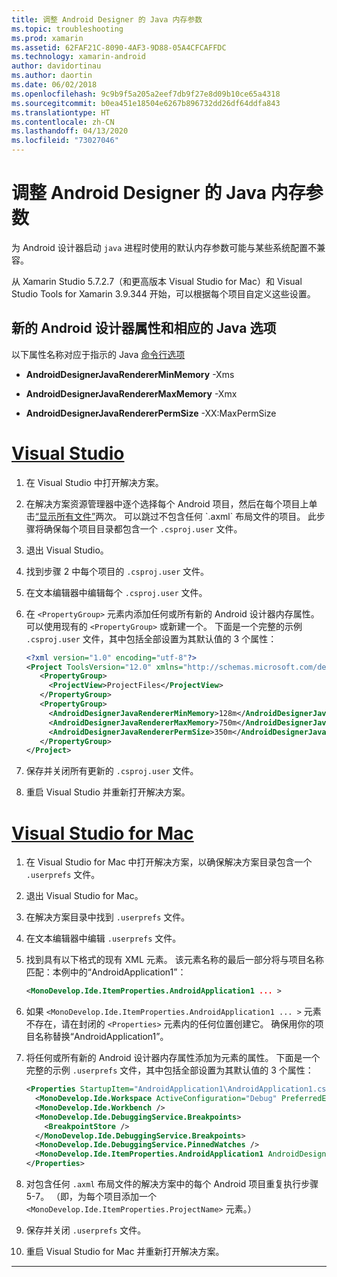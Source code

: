 ```yaml
---
title: 调整 Android Designer 的 Java 内存参数
ms.topic: troubleshooting
ms.prod: xamarin
ms.assetid: 62FAF21C-8090-4AF3-9D88-05A4CFCAFFDC
ms.technology: xamarin-android
author: davidortinau
ms.author: daortin
ms.date: 06/02/2018
ms.openlocfilehash: 9c9b9f5a205a2eef7db9f27e8d09b10ce65a4318
ms.sourcegitcommit: b0ea451e18504e6267b896732dd26df64ddfa843
ms.translationtype: HT
ms.contentlocale: zh-CN
ms.lasthandoff: 04/13/2020
ms.locfileid: "73027046"
---
```

# <a name="adjusting-java-memory-parameters-for-the-android-designer"></a>调整 Android Designer 的 Java 内存参数

为 Android 设计器启动 `java` 进程时使用的默认内存参数可能与某些系统配置不兼容。

从 Xamarin Studio 5.7.2.7（和更高版本 Visual Studio for Mac）和 Visual Studio Tools for Xamarin 3.9.344 开始，可以根据每个项目自定义这些设置。

## <a name="new-android-designer-properties-and-corresponding-java-options"></a>新的 Android 设计器属性和相应的 Java 选项

以下属性名称对应于指示的 Java [命令行选项](https://docs.oracle.com/javase/7/docs/technotes/tools/windows/java.html)

- **AndroidDesignerJavaRendererMinMemory** -Xms

- **AndroidDesignerJavaRendererMaxMemory** -Xmx

- **AndroidDesignerJavaRendererPermSize** -XX:MaxPermSize

# <a name="visual-studio"></a>[Visual Studio](#tab/windows)

1. 在 Visual Studio 中打开解决方案。

2. 在解决方案资源管理器中逐个选择每个 Android 项目，然后在每个项目上单击[“显示所有文件”](https://docs.microsoft.com/previous-versions/visualstudio/visual-studio-2008/4afxey9h(v=vs.90))两次。 可以跳过不包含任何 `.axml` 布局文件的项目。 此步骤将确保每个项目目录都包含一个 `.csproj.user` 文件。

3. 退出 Visual Studio。

4. 找到步骤 2 中每个项目的 `.csproj.user` 文件。

5. 在文本编辑器中编辑每个 `.csproj.user` 文件。

6. 在 `<PropertyGroup>` 元素内添加任何或所有新的 Android 设计器内存属性。 可以使用现有的 `<PropertyGroup>` 或新建一个。 下面是一个完整的示例 `.csproj.user` 文件，其中包括全部设置为其默认值的 3 个属性：

    ```xml
    <?xml version="1.0" encoding="utf-8"?>
    <Project ToolsVersion="12.0" xmlns="http://schemas.microsoft.com/developer/msbuild/2003">
       <PropertyGroup>
         <ProjectView>ProjectFiles</ProjectView>
       </PropertyGroup>
       <PropertyGroup>
         <AndroidDesignerJavaRendererMinMemory>128m</AndroidDesignerJavaRendererMinMemory>
         <AndroidDesignerJavaRendererMaxMemory>750m</AndroidDesignerJavaRendererMaxMemory>
         <AndroidDesignerJavaRendererPermSize>350m</AndroidDesignerJavaRendererPermSize>
       </PropertyGroup>
    </Project>
    ```

7. 保存并关闭所有更新的 `.csproj.user` 文件。

8. 重启 Visual Studio 并重新打开解决方案。

# <a name="visual-studio-for-mac"></a>[Visual Studio for Mac](#tab/macos)

1. 在 Visual Studio for Mac 中打开解决方案，以确保解决方案目录包含一个 `.userprefs` 文件。

2. 退出 Visual Studio for Mac。

3. 在解决方案目录中找到 `.userprefs` 文件。

4. 在文本编辑器中编辑 `.userprefs` 文件。

5. 找到具有以下格式的现有 XML 元素。 该元素名称的最后一部分将与项目名称匹配：本例中的“AndroidApplication1”：

    ```xml
    <MonoDevelop.Ide.ItemProperties.AndroidApplication1 ... >
    ```

6. 如果 `<MonoDevelop.Ide.ItemProperties.AndroidApplication1 ... >` 元素不存在，请在封闭的 `<Properties>` 元素内的任何位置创建它。 确保用你的项目名称替换“AndroidApplication1”。

7. 将任何或所有新的 Android 设计器内存属性添加为元素的属性。 下面是一个完整的示例 `.userprefs` 文件，其中包括全部设置为其默认值的 3 个属性：

    ```xml
    <Properties StartupItem="AndroidApplication1\AndroidApplication1.csproj">
      <MonoDevelop.Ide.Workspace ActiveConfiguration="Debug" PreferredExecutionTarget="Android.SelectDevice" />
      <MonoDevelop.Ide.Workbench />
      <MonoDevelop.Ide.DebuggingService.Breakpoints>
        <BreakpointStore />
      </MonoDevelop.Ide.DebuggingService.Breakpoints>
      <MonoDevelop.Ide.DebuggingService.PinnedWatches />
      <MonoDevelop.Ide.ItemProperties.AndroidApplication1 AndroidDesignerJavaRendererMinMemory="128m" AndroidDesignerJavaRendererMaxMemory="750m" AndroidDesignerJavaRendererPermSize="350m" />
    </Properties>
    ```

8. 对包含任何 `.axml` 布局文件的解决方案中的每个 Android 项目重复执行步骤 5-7。 （即，为每个项目添加一个 `<MonoDevelop.Ide.ItemProperties.ProjectName>` 元素。）

9. 保存并关闭 `.userprefs` 文件。

10. 重启 Visual Studio for Mac 并重新打开解决方案。

-----
